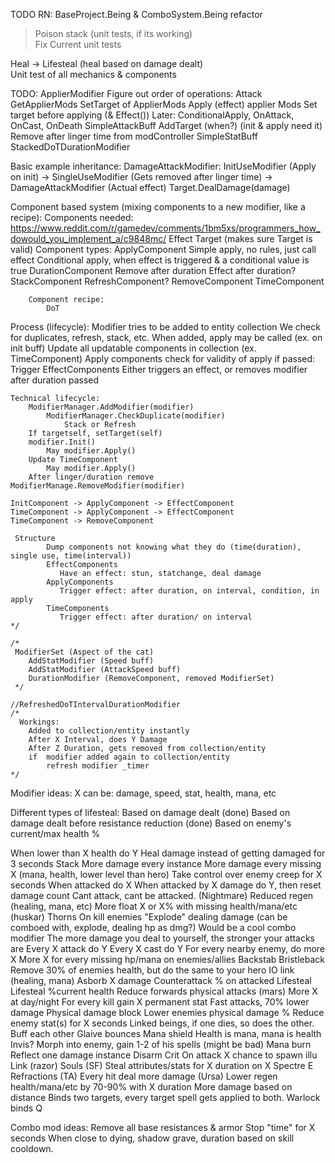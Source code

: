 TODO RN:
BaseProject.Being & ComboSystem.Being refactor
>Poison stack (unit tests, if its working)  
> Fix Current unit tests

Heal -> Lifesteal (heal based on damage dealt)  
Unit test of all mechanics & components

TODO:
ApplierModifier
Figure out order of operations:
Attack
GetApplierMods
SetTarget of ApplierMods
Apply (effect) applier Mods
Set target before applying (& Effect())
Later:
ConditionalApply, OnAttack, OnCast, OnDeath
SimpleAttackBuff
AddTarget (when?) (init & apply need it)
Remove after linger time from modController
SimpleStatBuff
StackedDoTDurationModifier

Basic example inheritance:
DamageAttackModifier:
InitUseModifier (Apply on init)
-> SingleUseModifier (Gets removed after linger time)
-> DamageAttackModifier (Actual effect) Target.DealDamage(damage)


Component based system (mixing components to a new modifier, like a recipe):
Components needed:
https://www.reddit.com/r/gamedev/comments/1bm5xs/programmers_how_dowould_you_implement_a/c9848mc/
Effect
Target (makes sure Target is valid)
Component types:
ApplyComponent
Simple apply, no rules, just call effect
Conditional apply, when effect is triggered & a conditional value is true
DurationComponent
Remove after duration
Effect after duration?
StackComponent
RefreshComponent?
RemoveComponent
TimeComponent

        Component recipe:
            DoT


Process (lifecycle):
Modifier tries to be added to entity collection
We check for duplicates, refresh, stack, etc.
When added, apply may be called (ex. on init buff)
Update all updatable components in collection (ex. TimeComponent)
Apply components check for validity of apply
if passed: Trigger EffectComponents
Either triggers an effect, or removes modifier after duration passed

    Technical lifecycle:
        ModifierManager.AddModifier(modifier)
            ModifierManager.CheckDuplicate(modifier)
                Stack or Refresh
        If targetself, setTarget(self)
        modifier.Init()
            May modifier.Apply()
        Update TimeComponent
            May modifier.Apply()
        After linger/duration remove ModifierManage.RemoveModifier(modifier)

    InitComponent -> ApplyComponent -> EffectComponent
    TimeComponent -> ApplyComponent -> EffectComponent
    TimeComponent -> RemoveComponent

     Structure
            Dump components not knowing what they do (time(duration), single use, time(interval))
            EffectComponents
               Have an effect: stun, statchange, deal damage
            ApplyComponents
               Trigger effect: after duration, on interval, condition, in apply
            TimeComponents
               Trigger effect: after duration/ on interval
    */

    /*
     ModifierSet (Aspect of the cat)
        AddStatModifier (Speed buff)
        AddStatModifier (AttackSpeed buff)
        DurationModifier (RemoveComponent, removed ModifierSet)
     */

    //RefreshedDoTIntervalDurationModifier
    /*
      Workings:
        Added to collection/entity instantly
        After X Interval, does Y Damage
        After Z Duration, gets removed from collection/entity
        if  modifier added again to collection/entity
            refresh modifier _timer
    */

Modifier ideas:
X can be: damage, speed, stat, health, mana, etc

Different types of lifesteal:
Based on damage dealt (done)
Based on damage dealt before resistance reduction (done)
Based on enemy's current/max health %


When lower than X health do Y
Heal damage instead of getting damaged for 3 seconds
Stack More damage every instance
More damage every missing X (mana, health, lower level than hero)
Take control over enemy creep for X seconds
When attacked do X
When attacked by X damage do Y, then reset damage count
Cant attack, cant be attacked. (Nightmare)
Reduced regen (healing, mana, etc)
More float X or X% with missing health/mana/etc (huskar)
Thorns
On kill enemies "Explode" dealing damage (can be comboed with, explode, dealing hp as dmg?) Would be a cool combo modifier
The more damage you deal to yourself, the stronger your attacks are
Every X attack do Y
Every X cast do Y
For every nearby enemy, do more X
More X for every missing hp/mana on enemies/allies
Backstab
Bristleback
Remove 30% of enemies health, but do the same to your hero
IO link (healing, mana)
Asborb X damage
Counterattack % on attacked
Lifesteal
Lifesteal %current health
Reduce forwards physical attacks (mars)
More X at day/night
For every kill gain X permanent stat
Fast attacks, 70% lower damage
Physical damage block
Lower enemies physical damage %
Reduce enemy stat(s) for X seconds
Linked beings, if one dies, so does the other. Buff each other
Glaive bounces
Mana shield
Health is mana, mana is health
Invis?
Morph into enemy, gain 1-2 of his spells (might be bad)
Mana burn
Reflect one damage instance
Disarm
Crit
On attack X chance to spawn illu
Link (razor)
Souls (SF)
Steal attributes/stats for X duration on X
Spectre E
Refractions (TA)
Every hit deal more damage (Ursa)
Lower regen health/mana/etc by 70-90% with X duration
More damage based on distance
Binds two targets, every target spell gets applied to both.
Warlock binds Q


Combo mod ideas:
Remove all base resistances & armor
Stop "time" for X seconds
When close to dying, shadow grave, duration based on skill cooldown.